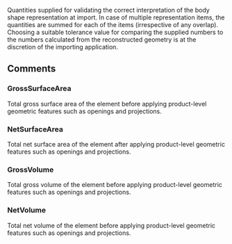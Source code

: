 Quantities supplied for validating the correct interpretation of the body shape representation at import. In case of multiple representation items, the quantities are summed for each of the items (irrespective of any overlap). Choosing a suitable tolerance value for comparing the supplied numbers to the numbers calculated from the reconstructed geometry is at the discretion of the importing application.

<!-- end of short definition -->


## Comments

### GrossSurfaceArea

Total gross surface area of the element before applying product-level geometric features such as openings and projections.

### NetSurfaceArea

Total net surface area of the element after applying product-level geometric features such as openings and projections.

### GrossVolume

Total gross volume of the element before applying product-level geometric features such as openings and projections.

### NetVolume

Total net volume of the element before applying product-level geometric features such as openings and projections.
